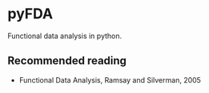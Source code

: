 # pyFDA

Functional data analysis in python.

## Recommended reading
* Functional Data Analysis, Ramsay and Silverman, 2005
